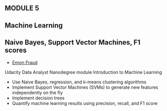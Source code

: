 
## MODULE 5
## Machine Learning
## Naive Bayes, Support Vector Machines, F1 scores


* [Enron Fraud](http://nbviewer.jupyter.org/github/riched158/Data-Analyst-Udacity-Nanodegree/blob/master/P5/poi_id.html)

Udacity Data Analyst Nanodegree module Introduction to Machine Learning 
* Use Naive Bayes, regression, and k-means clustering algorithms
* Implement Support Vector Machines (SVMs) to generate new features independently on the fly
* Implement decision trees
* Quantify machine learning results using precision, recall, and F1 score



